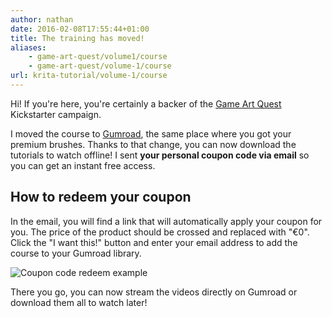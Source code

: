 ```yaml
---
author: nathan
date: 2016-02-08T17:55:44+01:00
title: The training has moved!
aliases: 
    - game-art-quest/volume1/course
    - game-art-quest/volume-1/course
url: krita-tutorial/volume-1/course
---
```


Hi! If you're here, you're certainly a backer of the [Game Art Quest](https://www.kickstarter.com/projects/gdquest/game-art-quest-make-professional-2d-art-with-krita) Kickstarter campaign.

I moved the course to [Gumroad](https://gumroad.com/l/krita-tutorial-for-game-artists), the same place where you got your premium brushes. Thanks to that change, you can now download the tutorials to watch offline! I sent **your personal coupon code via email** so you can get an instant free access.

## How to redeem your coupon

In the email, you will find a link that will automatically apply your coupon for you. The price of the product should be crossed and replaced with "€0". Click the "I want this!" button and enter your email address to add the course to your Gumroad library.

![Coupon code redeem example](/img/page/game-art-quest/krita-tutorial-coupon-redeem.jpg)

There you go, you can now stream the videos directly on Gumroad or download them all to watch later!
